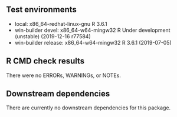 ## Test environments
* local: x86_64-redhat-linux-gnu R 3.6.1
* win-builder devel: x86_64-w64-mingw32 R Under development (unstable) (2019-12-16 r77584)
* win-builder release: x86_64-w64-mingw32 R 3.6.1 (2019-07-05)

## R CMD check results
There were no ERRORs, WARNINGs, or NOTEs. 

## Downstream dependencies
There are currently no downstream dependencies for this package.
